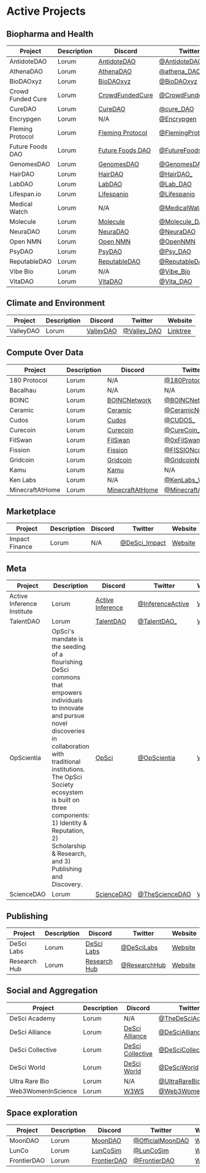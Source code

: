 # Active Projects

## Biopharma and Health

| Project   | Description | Discord | Twitter | Website |
| --------- | ----------- | ------- | ------- | ------- |
| AntidoteDAO | Lorum | [AntidoteDAO](https://t.co/bF7F2M3frF) | [@AntidoteDAO](https://twitter.com/AntidoteDao) | [Website](http://antidotedao.org/) |
| AthenaDAO | Lorum | [AthenaDAO](https://discord.gg/F5tGHYdzSR)  | [@athena_DAO_](https://twitter.com/athena_DAO_) | [Website](https://www.athenadao.co/) |
| BioDAOxyz | Lorum | [BioDAOxyz](https://discord.com/invite/7yMtZwp7Rq) | [@BioDAOxyz](https://twitter.com/BioDAOxyz) | [Website](https://www.biodao.xyz/) |
| Crowd Funded Cure | Lorum |[CrowdFundedCure](https://discord.gg/6tFG8RDygW) |[@CrowdFundedCure](https://twitter.com/CrowdFundedCure) | [Website](https://crowdfundedcures.org/) |
| CureDAO | Lorum | [CureDAO](https://discord.com/invite/9yyYFBqs5H) | [@cure_DAO](https://twitter.com/cure_dao) | [Website](https://www.curedao.org/) |
| Encrypgen | Lorum | N/A | [@Encrypgen](https://twitter.com/Encrypgen) | [Website](https://encrypgen.com/) |
| Fleming Protocol | Lorum | [Fleming Protocol](https://discord.com/invite/BazSJcxfbB) | [@FlemingProtocol](https://twitter.com/FlemingProtocol) | [Website](https://flemingprotocol.io/) |
| Future Foods DAO | Lorum | [Future Foods DAO](https://discord.com/invite/vCbAEKzMkJ) | [@FutureFoodsDAO](https://twitter.com/FutureFoodsDAO) | [Website](https://www.futurefoodsdao.com/) |
| GenomesDAO | Lorum | [GenomesDAO](discord.com/invite/3DaD2na4XJ) | [@GenomesDAO](https://twitter.com/GenomesDAO) | [Website](https://genomes.io/) |
| HairDAO | Lorum | [HairDAO](https://discord.com/invite/k325THfrBz) | [@HairDAO_](https://twitter.com/HairDAO_) | [Website](https://www.hairdao.xyz/) |
| LabDAO | Lorum | [LabDAO](https://discord.gg/labdao) | [@Lab_DAO](https://twitter.com/lab_dao) |  [Website](https://www.labdao.xyz/) |
| Lifespan.io | Lorum | [Lifespanio](https://discord.com/invite/4gNG9q4) | [@Lifespanio](https://twitter.com/lifespanio) | [Website](https://www.lifespan.io/) |
| Medical Watch | Lorum | N/A | [@MedicalWatchFTW](https://twitter.com/MedicalwatchFTW) | [Website](https://blog.medical.watch/) |
| Molecule | Lorum | [Molecule](https://discord.gg/hK3nKxvrQa) | [@Molecule_DAO](https://twitter.com/Molecule_dao) | [Website](https://www.molecule.to/) |
| NeuraDAO | Lorum | [NeuraDAO](https://discord.gg/emNyusZ2v3) | [@NeuraDAO](https://twitter.com/neuradao) | [Website](https://neuradao.to/) |
| Open NMN | Lorum | [Open NMN](https://discord.com/invite/c4AXEJYVcG) | [@OpenNMN](https://twitter.com/OpenNMN) | [Website](https://www.opennmn.com/) |
| PsyDAO | Lorum | [PsyDAO](https://discord.gg/hUH4MWxVFx) | [@Psy_DAO](https://twitter.com/psy_dao) | [Website](https://psydao.io/) |
| ReputableDAO | Lorum | [ReputableDAO](https://discord.gg/y9NBdYTm7C) | [@ReputableDAO](https://twitter.com/ReputableDAO) | [Website](https://www.reputable.health/) |
| Vibe Bio | Lorum | N/A | [@Vibe_Bio](https://twitter.com/vibe_bio) | [Website](http://www.vibebio.com/) |
| VitaDAO | Lorum | [VitaDAO](https://discord.gg/vitadao) | [@Vita_DAO](https://twitter.com/vita_dao) | [Website](https://www.vitadao.com/) |

## Climate and Environment

| Project   | Description | Discord | Twitter | Website |
| --------- | ----------- | ------- | ------- | ------- |
| ValleyDAO | Lorum | [ValleyDAO](https://discord.com/invite/ejhaHE54JF) | [@Valley_DAO](https://twitter.com/valley_dao) | [Linktree](https://linktr.ee/valleydao) |

## Compute Over Data

| Project   | Description | Discord | Twitter | Website |
| --------- | ----------- | ------- | ------- | ------- |
| 180 Protocol | Lorum | N/A | [@180ProtocolTech](https://twitter.com/180ProtocolTech) | [Website](https://www.180protocol.com/) |
| Bacalhau | Lorum | N/A | N/A | [Website](https://www.bacalhau.org/) |
| BOINC | Lorum | [BOINCNetwork](https://discord.com/invite/wPRafUq) | [@BOINCNetwork](https://twitter.com/BOINCNetwork) | [Website](https://boinc.berkeley.edu/) |
| Ceramic | Lorum | [Ceramic](https://chat.ceramic.network/) | [@CeramicNetwork](https://twitter.com/ceramicnetwork) | [Website](https://ceramic.network/) |
| Cudos | Lorum | [Cudos](https://discord.com/invite/cudos) | [@CUDOS_](https://twitter.com/CUDOS_) | [Website](https://www.cudos.org/) |
| Curecoin | Lorum | [Curecoin](https://discord.gg/jtztkFZ) | [@CureCoin_Team](https://twitter.com/CureCoin_Team) | [Website](https://curecoin.net/) |
| FilSwan | Lorum | [FilSwan](https://discord.com/invite/KKGhy8ZqzK) | [@0xFilSwan](https://twitter.com/0xfilswan) | [Website](https://www.filswan.com/homepage) |
| Fission | Lorum | [Fission](https://discord.com/invite/daDMAjE) | [@FISSIONcodes](https://twitter.com/FISSIONcodes) | [Website](https://fission.codes/) |
| Gridcoin | Lorum | [Gridcoin](https://discord.gg/jf9XX4a) | [@GridcoinNetwork](https://twitter.com/GridcoinNetwork/) | [Website](https://gridcoin.us) |
| Kamu | Lorum | [Kamu](https://discord.gg/nU6TXRQNXC) | N/A | [Website](https://www.kamu.dev/) |
| Ken Labs | Lorum | N/A | [@KenLabs_Web3](https://twitter.com/kenlabs_web3) | [Website](https://ken.cloud) |
| MinecraftAtHome | Lorum | [MinecraftAtHome](https://discord.com/invite/9ADq74zp) | [@MinecraftAtHome](https://twitter.com/minecraftathome) | [Website](https://minecraftathome.com/) |

## Marketplace

| Project   | Description | Discord | Twitter | Website |
| --------- | ----------- | ------- | ------- | ------- |
| Impact Finance | Lorum | N/A | [@DeSci_Impact](https://twitter.com/DeSci_Impact) | [Website](https://impact-finance.io/) |

## Meta

| Project   | Description | Discord | Twitter | Website |
| --------- | ----------- | ------- | ------- | ------- |
| Active Inference Institute | Lorum | [Active Inference](https://discord.gg/8VNKNp4jtx) | [@InferenceActive](https://twitter.com/InferenceActive) | [Website](http://activeinference.org/) |
| TalentDAO | Lorum | [TalentDAO](https://discord.gg/e6MqzBJCec) | [@TalentDAO_](https://twitter.com/talentDAO_) | [Website](https://www.talentdao.io/) |
| OpScientia | OpSci's mandate is the seeding of a flourishing DeSci commons that empowers individuals to innovate and pursue novel discoveries in collaboration with traditional institutions. The OpSci Society ecosystem is built on three components: 1) Identity & Reputation, 2) Scholarship & Research, and 3) Publishing and Discovery. | [OpSci](https://discord.gg/Krb6SpcdBc) | [@OpScientia](https://twitter.com/opscientia) | [Website](https://opsci.io/) |
| ScienceDAO | Lorum | [ScienceDAO](https://discord.gg/4pByE4Ft7r) | [@TheScienceDAO](http://twitter.com/thesciencedao) | [Website](http://thesciencedao.io/) |

## Publishing

| Project   | Description | Discord | Twitter | Website |
| --------- | ----------- | ------- | ------- | ------- |
| DeSci Labs | Lorum | [DeSci Labs](https://discord.gg/BeJ4dxXdaJ) | [@DeSciLabs](https://twitter.com/DeSciLabs) | [Website](https://desci.com/) |
| Research Hub | Lorum | [Research Hub](https://discord.gg/ZcCYgcnUp5) | [@ResearchHub](https://twitter.com/researchhub) | [Website](https://www.researchhub.com/) |

## Social and Aggregation

| Project   | Description | Discord | Twitter | Website |
| --------- | ----------- | ------- | ------- | ------- |
| DeSci Academy | Lorum | N/A | [@TheDeSciAcademy](https://twitter.com/TheDesciAcademy) | [Website](https://www.desci.academy/) |
| DeSci Alliance | Lorum | [DeSci Alliance](https://discord.com/invite/D2DxBpkfWZ) | [@DeSciAlliance](https://twitter.com/descialliance) | [Website](https://linktr.ee/desci) |
| DeSci Collective | Lorum | [DeSci Collective](https://discord.com/invite/KtjXYsjBB7) | [@DeSciCollective](https://twitter.com/DeSciCollective) | [Website](https://mintable.app/DeSciCollective) |
| DeSci World | Lorum | [DeSci World](https://discord.com/invite/jnEUqVH8xv) | [@DeSciWorld](https://twitter.com/DeSciWorld) | [Website](https://desci.world/) |
| Ultra Rare Bio | Lorum | N/A | [@UltraRareBio](https://twitter.com/UltraRareBio) | [Website](https://www.ultrarare.bio/) |
| Web3WomenInScience | Lorum | [W3WS](https://discord.gg/P7kPtqRfJf) | [@Web3WomenInSci](https://twitter.com/Web3WomenInSci) | [Website](https://womeninscience.xyz/) |

## Space exploration
| Project   | Description | Discord | Twitter | Website |
| --------- | ----------- | ------- | ------- | ------- |
| MoonDAO | Lorum | [MoonDAO](https://discord.com/invite/5KjkqutVRJ) | [@OfficialMoonDAO](https://twitter.com/OfficialMoonDAO) | [Website](https://moondao.com/) |
| LunCo | Lorum | [LunCoSim](https://discord.gg/BMAFeGA7Fx) | [@LunCoSim](https://twitter.com/LunCoSim) | [Website](https://lunco.space/) |
| FrontierDAO | Lorum | [FrontierDAO](https://discord.com/invite/UQVVw8QWrV) | [@FrontierDAO](https://twitter.com/FrontierDAO) | [Website](https://www.frontierdao.xyz/) |


